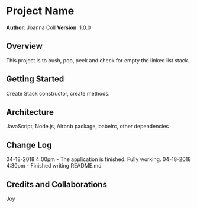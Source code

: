 # Project Name
**Author**: Joanna Coll
**Version**: 1.0.0 

## Overview
This project is to push, pop, peek and check for empty the linked list stack.



## Getting Started
Create Stack constructor, create methods.


## Architecture
JavaScript, Node.js, Airbnb package, babelrc, other dependencies

## Change Log

04-18-2018 4:00pm - The application is finished. Fully working.
04-18-2018 4:30pm - Finished writing README.md

## Credits and Collaborations
Joy